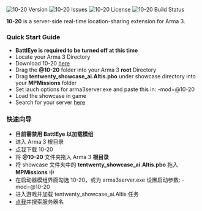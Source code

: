  <p>
    <img src="https://img.shields.io/badge/Version-v0.1.1-blue.svg?style=flat-square" alt="10-20 Version">
    <img src="https://img.shields.io/badge/Issues-0-green.svg?style=flat-square" alt="10-20 Issues">
    <img src="https://img.shields.io/badge/License-WTFPL-orange.svg?style=flat-square" alt="10-20 License">
    <img src="https://img.shields.io/badge/build-passing-brightgreen.svg?style=flat-square" alt="10-20 Build Status">
</p>

**10-20** is a server-side real-time location-sharing extension for Arma 3.

### Quick Start Guide

- **BattlEye is required to be turned off at this time**
- Locate your Arma 3 Directory
- Download 10-20 <a href="https://github.com/Qxxcn/10-20/archive/master.zip">here</a> 
- Drag the **@10-20** folder into your Arma 3 **root** Directory
- Drag **tentwenty_showcase_ai.Altis.pbo** under showcase directory into your **MPMissions** folder
- Set lauch options for arma3server.exe and paste this in: -mod=@10-20
- Load the showcase in game
- Search for your server <a href="http://whatsinthecanister.net/altismap.html">here</a>

### 快速向导

- **目前需禁用 BattlEye 以加载模组**
- 进入 Arma 3 根目录
- <a href="https://github.com/Qxxcn/10-20/archive/master.zip">点我</a>下载 10-20
- 将 **@10-20** 文件夹拖入 Arma 3 **根目录**
- 将 showcase 文件夹中的 **tentwenty_showcase_ai.Altis.pbo** 拖入 **MPMissions** 中
- 在启动器模组界面勾选 10-20，或为 arma3server.exe 设置启动参数: -mod=@10-20
- 进入游戏并加载 tentwenty_showcase_ai.Altis 任务
- <a href="http://whatsinthecanister.net/altismap.html">点我</a>并搜索服务器名
